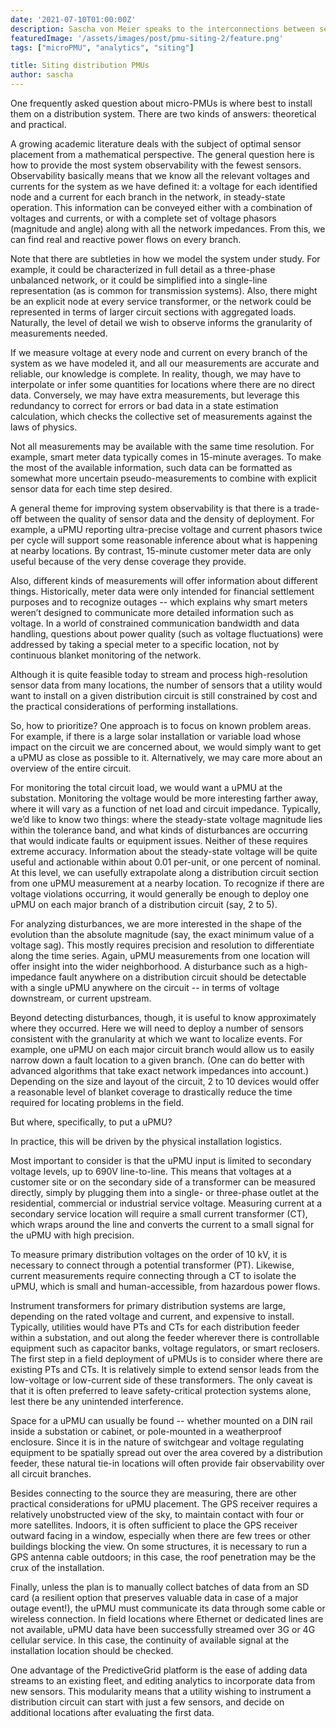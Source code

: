 ```yaml
---
date: '2021-07-10T01:00:00Z'
description: Sascha von Meier speaks to the interconnections between sensor siting and analytics.
featuredImage: '/assets/images/post/pmu-siting-2/feature.png'
tags: ["microPMU", "analytics", "siting"]

title: Siting distribution PMUs
author: sascha
---
```


One frequently asked question about micro-PMUs is where best to install them on a distribution system. There are two kinds of answers: theoretical and practical.

A growing academic literature deals with the subject of optimal sensor placement from a mathematical perspective. The general question here is how to provide the most system observability with the fewest sensors. Observability basically means that we know all the relevant voltages and currents for the system as we have defined it: a voltage for each identified node and a current for each branch in the network, in steady-state operation. This information can be conveyed either with a combination of voltages and currents, or with a complete set of voltage phasors (magnitude and angle) along with all the network impedances. From this, we can find real and reactive power flows on every branch. 

Note that there are subtleties in how we model the system under study. For example, it could be characterized in full detail as a three-phase unbalanced network, or it could be simplified into a single-line representation (as is common for transmission systems). Also, there might be an explicit node at every service transformer, or the network could be represented in terms of larger circuit sections with aggregated loads. Naturally, the level of detail we wish to observe informs the granularity of measurements needed.

If we measure voltage at every node and current on every branch of the system as we have modeled it, and all our measurements are accurate and reliable, our knowledge is complete. In reality, though, we may have to interpolate or infer some quantities for locations where there are no direct data. Conversely, we may have extra measurements, but leverage this redundancy to correct for errors or bad data in a state estimation calculation, which checks the collective set of measurements against the laws of physics. 

Not all measurements may be available with the same time resolution. For example, smart meter data typically comes in 15-minute averages. To make the most of the available information, such data can be formatted as somewhat more uncertain pseudo-measurements to combine with explicit sensor data for each time step desired.

A general theme for improving system observability is that there is a trade-off between the quality of sensor data and the density of deployment. For example, a uPMU reporting ultra-precise voltage and current phasors twice per cycle will support some reasonable inference about what is happening at nearby locations. By contrast, 15-minute customer meter data are only useful because of the very dense coverage they provide. 

Also, different kinds of measurements will offer information about different things. Historically, meter data were only intended for financial settlement purposes and to recognize outages -- which explains why smart meters weren’t designed to communicate more detailed information such as voltage. In a world of constrained communication bandwidth and data handling, questions about power quality (such as voltage fluctuations) were addressed by taking a special meter to a specific location, not by continuous blanket monitoring of the network. 

Although it is quite feasible today to stream and process high-resolution sensor data from many locations, the number of sensors that a utility would want to install on a given distribution circuit is still constrained by cost and the practical considerations of performing installations. 

So, how to prioritize?
One approach is to focus on known problem areas. For example, if there is a large solar installation or variable load whose impact on the circuit we are concerned about, we would simply want to get a uPMU as close as possible to it. Alternatively, we may care more about an overview of the entire circuit.

For monitoring the total circuit load, we would want a uPMU at the substation. Monitoring the voltage would be more interesting farther away, where it will vary as a function of net load and circuit impedance. Typically, we’d like to know two things: where the steady-state voltage magnitude lies within the tolerance band, and what kinds of disturbances are occurring that would indicate faults or equipment issues. Neither of these requires extreme accuracy. Information about the steady-state voltage will be quite useful and actionable within about 0.01 per-unit, or one percent of nominal. At this level, we can usefully extrapolate along a distribution circuit section from one uPMU measurement at a nearby location. To recognize if there are voltage violations occurring, it would generally be enough to deploy one uPMU on each major branch of a distribution circuit (say, 2 to 5).

For analyzing disturbances, we are more interested in the shape of the evolution than the absolute magnitude (say, the exact minimum value of a voltage sag). This mostly requires precision and resolution to differentiate along the time series. Again, uPMU measurements from one location will offer insight into the wider neighborhood. A disturbance such as a high-impedance fault anywhere on a distribution circuit should be detectable with a single uPMU anywhere on the circuit -- in terms of voltage downstream, or current upstream. 

Beyond detecting disturbances, though, it is useful to know approximately where they occurred. Here we will need to deploy a number of sensors consistent with the granularity at which we want to localize events. For example, one uPMU on each major circuit branch would allow us to easily narrow down a fault location to a given branch. (One can do better with advanced algorithms that take exact network impedances into account.) Depending on the size and layout of the circuit, 2 to 10 devices would offer a reasonable level of blanket coverage to drastically reduce the time required for locating problems in the field.

But where, specifically, to put a uPMU?

In practice, this will be driven by the physical installation logistics.

Most important to consider is that the uPMU input is limited to secondary voltage levels, up to 690V line-to-line. This means that voltages at a customer site or on the secondary side of a transformer can be measured directly, simply by plugging them into a single- or three-phase outlet at the residential, commercial or industrial service voltage. Measuring current at a secondary service location will require a small current transformer (CT), which wraps around the line and converts the current to a small signal for the uPMU with high precision.

To measure primary distribution voltages on the order of 10 kV, it is necessary to connect through a potential transformer (PT). Likewise, current measurements require connecting through a CT to isolate the uPMU, which is small and human-accessible, from hazardous power flows. 

Instrument transformers for primary distribution systems are large, depending on the rated voltage and current, and expensive to install. Typically, utilities would have PTs and CTs for each distribution feeder within a substation, and out along the feeder wherever there is controllable equipment such as capacitor banks, voltage regulators, or smart reclosers. The first step in a field deployment of uPMUs is to consider where there are existing PTs and CTs. It is relatively simple to extend sensor leads from the low-voltage or low-current side of these transformers. The only caveat is that it is often preferred to leave safety-critical protection systems alone, lest there be any unintended interference. 

Space for a uPMU can usually be found -- whether mounted on a DIN rail inside a substation or cabinet, or pole-mounted in a weatherproof enclosure. Since it is in the nature of switchgear and voltage regulating equipment to be spatially spread out over the area covered by a distribution feeder, these natural tie-in locations will often provide fair observability over all circuit branches. 

Besides connecting to the source they are measuring, there are other practical considerations for uPMU placement. The GPS receiver requires a relatively unobstructed view of the sky, to maintain contact with four or more satellites. Indoors, it is often sufficient to place the GPS receiver outward facing in a window, especially when there are few trees or other buildings blocking the view. On some structures, it is necessary to run a GPS antenna cable outdoors; in this case, the roof penetration may be the crux of the installation.

Finally, unless the plan is to manually collect batches of data from an SD card (a resilient option that preserves valuable data in case of a major outage event!), the uPMU must communicate its data through some cable or wireless connection. In field locations where Ethernet or dedicated lines are not available, uPMU data have been successfully streamed over 3G or 4G cellular service. In this case, the continuity of available signal at the installation location should be checked.

One advantage of the PredictiveGrid platform is the ease of adding data streams to an existing fleet, and editing analytics to incorporate data from new sensors. This modularity means that a utility wishing to instrument a distribution circuit can start with just a few sensors, and decide on additional locations after evaluating the first data. 



